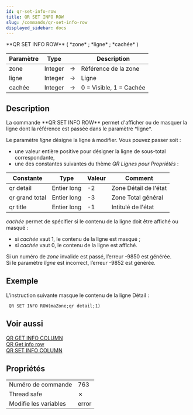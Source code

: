 ```yaml
---
id: qr-set-info-row
title: QR SET INFO ROW
slug: /commands/qr-set-info-row
displayed_sidebar: docs
---
```


<!--REF #_command_.QR SET INFO ROW.Syntax-->**QR SET INFO ROW** ( *zone* ; *ligne* ; *cachée* )<!-- END REF-->
<!--REF #_command_.QR SET INFO ROW.Params-->
| Paramètre | Type |  | Description |
| --- | --- | --- | --- |
| zone | Integer | &#8594;  | Référence de la zone |
| ligne | Integer | &#8594;  | Ligne |
| cachée | Integer | &#8594;  | 0 = Visible, 1 = Cachée |

<!-- END REF-->

## Description 

<!--REF #_command_.QR SET INFO ROW.Summary-->La commande **QR SET INFO ROW** permet d'afficher ou de masquer la ligne dont la référence est passée dans le paramètre *ligne*.<!-- END REF-->

Le paramètre *ligne* désigne la ligne à modifier. Vous pouvez passer soit :

* une valeur entière positive pour désigner la ligne de sous-total correspondante,
* une des constantes suivantes du thème *QR Lignes pour Propriétés* :  

| Constante      | Type        | Valeur | Comment               |  
| -------------- | ----------- | ------ | --------------------- |  
| qr detail      | Entier long | \-2    | Zone Détail de l'état |  
| qr grand total | Entier long | \-3    | Zone Total général    |  
| qr title       | Entier long | \-1    | Intitulé de l'état    |

*cachée* permet de spécifier si le contenu de la ligne doit être affiché ou masqué :

* si *cachée* vaut 1, le contenu de la ligne est masqué ;
* si *cachée* vaut 0, le contenu de la ligne est affiché.

Si un numéro de *zone* invalide est passé, l’erreur -9850 est générée.  
Si le paramètre *ligne* est incorrect, l’erreur -9852 est générée.

## Exemple 

L'instruction suivante masque le contenu de la ligne Détail :

```4d
 QR SET INFO ROW(maZone;qr detail;1)
```

## Voir aussi 

[QR GET INFO COLUMN](qr-get-info-column.md)  
[QR Get info row](qr-get-info-row.md)  
[QR SET INFO COLUMN](qr-set-info-column.md)  

## Propriétés

|  |  |
| --- | --- |
| Numéro de commande | 763 |
| Thread safe | &cross; |
| Modifie les variables | error |


